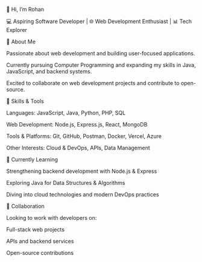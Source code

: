 👋 Hi, I’m Rohan

💻 Aspiring Software Developer | 🌐 Web Development Enthusiast | 📊 Tech Explorer

👀 About Me

Passionate about web development and building user-focused applications.

Currently pursuing Computer Programming and expanding my skills in Java, JavaScript, and backend systems.

Excited to collaborate on web development projects and contribute to open-source.

🚀 Skills & Tools

Languages: JavaScript, Java, Python, PHP, SQL

Web Development: Node.js, Express.js, React, MongoDB

Tools & Platforms: Git, GitHub, Postman, Docker, Vercel, Azure

Other Interests: Cloud & DevOps, APIs, Data Management

🌱 Currently Learning

Strengthening backend development with Node.js & Express

Exploring Java for Data Structures & Algorithms

Diving into cloud technologies and modern DevOps practices

🤝 Collaboration

Looking to work with developers on:

Full-stack web projects

APIs and backend services

Open-source contributions
